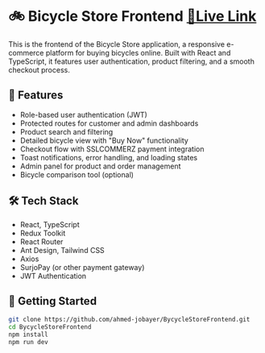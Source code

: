 # 🚲 Bicycle Store Frontend [🔗Live Link](https://bicyclestore-sdffweff.vercel.app)

This is the frontend of the Bicycle Store application, a responsive e-commerce platform for buying bicycles online. Built with React and TypeScript, it features user authentication, product filtering, and a smooth checkout process.

## 🔑 Features

- Role-based user authentication (JWT)
- Protected routes for customer and admin dashboards
- Product search and filtering
- Detailed bicycle view with "Buy Now" functionality
- Checkout flow with SSLCOMMERZ payment integration
- Toast notifications, error handling, and loading states
- Admin panel for product and order management
- Bicycle comparison tool (optional)

## 🛠 Tech Stack

- React, TypeScript
- Redux Toolkit
- React Router
- Ant Design, Tailwind CSS
- Axios
- SurjoPay (or other payment gateway)
- JWT Authentication

## 🚀 Getting Started

```bash
git clone https://github.com/ahmed-jobayer/BycycleStoreFrontend.git
cd BycycleStoreFrontend
npm install
npm run dev

